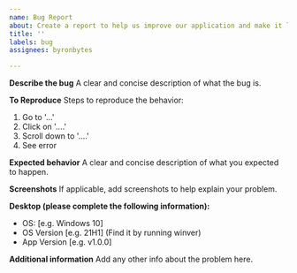 ```yaml
---
name: Bug Report
about: Create a report to help us improve our application and make it less buggy.
title: ''
labels: bug
assignees: byronbytes

---
```


**Describe the bug**
A clear and concise description of what the bug is.

**To Reproduce**
Steps to reproduce the behavior:
1. Go to '...'
2. Click on '....'
3. Scroll down to '....'
4. See error

**Expected behavior**
A clear and concise description of what you expected to happen.

**Screenshots**
If applicable, add screenshots to help explain your problem.

**Desktop (please complete the following information):**
 - OS: [e.g. Windows 10]
 - OS Version [e.g. 21H1] (Find it by running winver)
- App Version [e.g. v1.0.0]

**Additional information**
Add any other info about the problem here.
